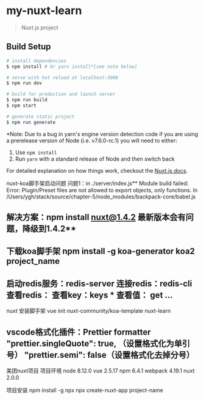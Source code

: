 # my-nuxt-learn

> Nuxt.js project

## Build Setup

``` bash
# install dependencies
$ npm install # Or yarn install*[see note below]

# serve with hot reload at localhost:3000
$ npm run dev

# build for production and launch server
$ npm run build
$ npm start

# generate static project
$ npm run generate
```

*Note: Due to a bug in yarn's engine version detection code if you are
using a prerelease version of Node (i.e. v7.6.0-rc.1) you will need to either:
  1. Use `npm install`
  2. Run `yarn` with a standard release of Node and then switch back

For detailed explanation on how things work, checkout the [Nuxt.js docs](https://github.com/nuxt/nuxt.js).

nuxt-koa脚手架启动问题
问题1：in ./server/index.js**
        Module build failed: Error: Plugin/Preset files are not allowed to export objects, only functions. In /Users/ygh/stack/source/chapter-5/node_modules/backpack-core/babel.js

解决方案：npm install nuxt@1.4.2 最新版本会有问题，降级到1.4.2**
-----------------------------
下载koa脚手架
npm install -g koa-generator
koa2 project_name
-----------------------------
启动redis服务：redis-server
连接redis：redis-cli
查看redis：
	查看key：keys *
	查看值： get ...
-----------------------------
nuxt 安装脚手架
vue init nuxt-community/koa-template nuxt-learn

vscode格式化插件：Prettier formatter
"prettier.singleQuote": true, （设置格式化为单引号）
"prettier.semi": false（设置格式化去掉分号）
-----------------------------
美团nuxt项目
项目环境
node 8.12.0
vue  2.5.17
npm  6.4.1
webpack  4.19.1
nuxt 2.0.0

项目安装
npm install -g npx
npx create-nuxt-app project-name

